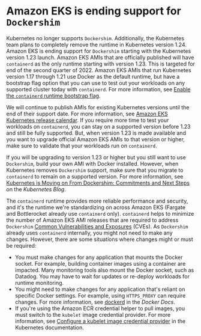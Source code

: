 # Amazon EKS is ending support for `Dockershim`<a name="dockershim-deprecation"></a>

Kubernetes no longer supports `Dockershim`\. Additionally, the Kubernetes team plans to completely remove the runtime in Kubernetes version 1\.24\. Amazon EKS is ending support for `Dockershim` starting with the Kubernetes version 1\.23 launch\. Amazon EKS AMIs that are officially published will have `containerd` as the only runtime starting with version 1\.23\. This is targeted for end of the second quarter of 2022\. Amazon EKS AMIs that run Kubernetes version 1\.17 through 1\.21 use Docker as the default runtime, but have a bootstrap flag option that you can use to test out your workloads on any supported cluster today with `containerd`\. For more information, see [Enable the `containerd` runtime bootstrap flag](eks-optimized-ami.md#containerd-bootstrap)\.

We will continue to publish AMIs for existing Kubernetes versions until the end of their support date\. For more information, see [Amazon EKS Kubernetes release calendar](kubernetes-versions.md#kubernetes-release-calendar)\. If you require more time to test your workloads on `containerd`, you can stay on a supported version before 1\.23 and still be fully supported\. But, when version 1\.23 is made available and you want to upgrade official Amazon EKS AMIs to that version or higher, make sure to validate that your workloads run on `containerd`\.

If you will be upgrading to version 1\.23 or higher but you still want to use `Dockershim`, build your own AMI with Docker installed\. However, when Kubernetes removes `Dockershim` support, make sure that you migrate to `containerd` to remain on a supported version\. For more information, see [Kubernetes is Moving on From Dockershim: Commitments and Next Steps](https://kubernetes.io/blog/2022/01/07/kubernetes-is-moving-on-from-dockershim/) on the *Kubernetes Blog*\.

The `containerd` runtime provides more reliable performance and security, and it's the runtime we're standardizing on across Amazon EKS \(Fargate and Bottlerocket already use `containerd` only\)\. `containerd` helps to minimize the number of Amazon EKS AMI releases that are required to address `Dockershim` [Common Vulnerabilities and Exposures](https://cve.mitre.org/) \(CVEs\)\. As `Dockershim` already uses `containerd` internally, you might not need to make any changes\. However, there are some situations where changes might or must be required:
+ You must make changes for any application that mounts the Docker socket\. For example, building container images using a container are impacted\. Many monitoring tools also mount the Docker socket, such as Datadog\. You may have to wait for updates or re\-deploy workloads for runtime monitoring\.
+ You might need to make changes for any application that's reliant on specific Docker settings\. For example, using `HTTPS_PROXY` can require changes\. For more information, see [dockerd](https://docs.docker.com/engine/reference/commandline/dockerd/) in the *Docker Docs*\.
+ If you're using the Amazon ECR credential helper to pull images, you must switch to the `kubelet` image credential provider\. For more information, see [Configure a kubelet image credential provider](https://kubernetes.io/docs/tasks/kubelet-credential-provider/kubelet-credential-provider/) in the Kubernetes documentation\.